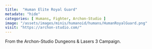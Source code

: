 ```yaml
---
title:  "Human Elite Royal Guard"
metadate: "hide"
categories: [ Humans, Fighter, Archon-Studio ]
image: "/assets/images/minis/humanoid/humans/HumanRoyalGuard.png"
visit: "https://archon-studio.com/"
---
```

From the Archon-Studio Dungeons & Lasers 3 Campaign.